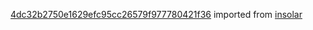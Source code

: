 [4dc32b2750e1629efc95cc26579f977780421f36](https://github.com/insolar/insolar/commit/4dc32b2750e1629efc95cc26579f977780421f36) imported from [insolar](https://github.com/insolar/insolar)
